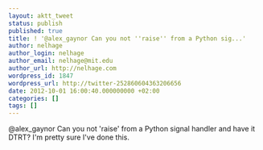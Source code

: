 ```yaml
---
layout: aktt_tweet
status: publish
published: true
title: ! '@alex_gaynor Can you not ''raise'' from a Python sig...'
author: nelhage
author_login: nelhage
author_email: nelhage@mit.edu
author_url: http://nelhage.com
wordpress_id: 1847
wordpress_url: http://twitter-252860604363206656
date: 2012-10-01 16:00:40.000000000 +02:00
categories: []
tags: []
---
```

@alex_gaynor Can you not 'raise' from a Python signal handler and have it DTRT? I'm pretty sure I've done this.
